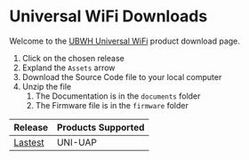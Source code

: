# Universal WiFi Downloads

Welcome to the [UBWH Universal WiFi](https://ubwh.com.au/Universal-WiFi/) product download page. 

1. Click on the chosen release
1. Expland the `Assets` arrow
1. Download the Source Code file to your local computer
1. Unzip the file
    1. The Documentation is in the `documents` folder
    1. The Firmware file is in the `firmware` folder

| Release | Products Supported |
|:---------|:------------------|
|[Lastest](https://github.com/UBWH/Universal-WiFi/releases/latest)|UNI-UAP|
